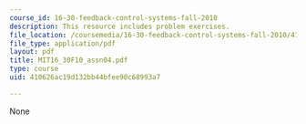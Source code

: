 ```yaml
---
course_id: 16-30-feedback-control-systems-fall-2010
description: This resource includes problem exercises.
file_location: /coursemedia/16-30-feedback-control-systems-fall-2010/410626ac19d132bb44bfee90c68993a7_MIT16_30F10_assn04.pdf
file_type: application/pdf
layout: pdf
title: MIT16_30F10_assn04.pdf
type: course
uid: 410626ac19d132bb44bfee90c68993a7

---
```

None